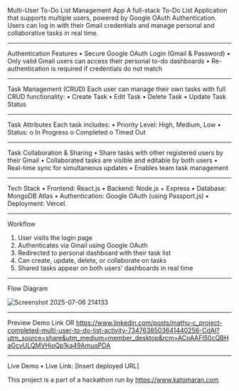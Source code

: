 Multi-User To-Do List Management App
A full-stack To-Do List Application that supports multiple users, powered by Google OAuth Authentication. Users can log in with their Gmail credentials and manage personal and collaborative tasks in real time.
________________________________________
Authentication Features
•	Secure Google OAuth Login (Gmail & Password)
•	Only valid Gmail users can access their personal to-do dashboards
•	Re-authentication is required if credentials do not match
________________________________________
Task Management (CRUD)
Each user can manage their own tasks with full CRUD functionality:
•	Create Task
•	Edit Task
•	Delete Task
•	Update Task Status
________________________________________
Task Attributes
Each task includes:
•	Priority Level: High, Medium, Low
•	Status:
o	In Progress
o	Completed
o	Timed Out
________________________________________
Task Collaboration & Sharing
•	Share tasks with other registered users by their Gmail
•	Collaborated tasks are visible and editable by both users
•	Real-time sync for simultaneous updates
•	Enables team task management
________________________________________
Tech Stack
•	Frontend: React.js
•	Backend: Node.js + Express
•	Database: MongoDB Atlas
•	Authentication: Google OAuth (using Passport.js)
•	Deployment: Vercel.
________________________________________
Workflow
1.	User visits the login page
2.	Authenticates via Gmail using Google OAuth
3.	Redirected to personal dashboard with their task list
4.	Can create, update, delete, or collaborate on tasks
5.	Shared tasks appear on both users' dashboards in real time
________________________________________
Flow Diagram

![Screenshot 2025-07-06 214133](https://github.com/user-attachments/assets/97f9da5d-7d89-44c5-b2da-d9c81898d014)
________________________________________
Preview
Demo Link
OR
https://www.linkedin.com/posts/mathu-c_project-completed-multi-user-to-do-list-activity-7347638503641440256-CdAI?utm_source=share&utm_medium=member_desktop&rcm=ACoAAFI50cQBHaGcvULQMVHjoQp1ka49AmuqPDA
________________________________________
Live Demo
•	Live Link: [Insert deployed URL]

This project is a part of a hackathon run by
https://www.katomaran.com
